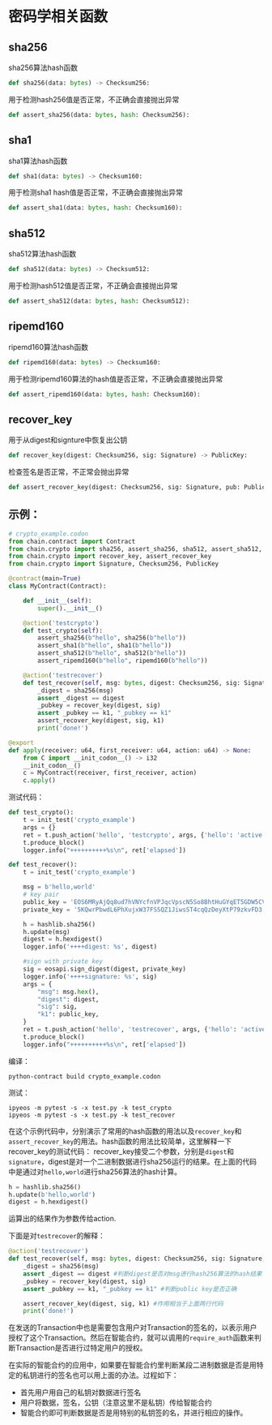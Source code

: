 # 密码学相关函数

## sha256

sha256算法hash函数

```python
def sha256(data: bytes) -> Checksum256:
```

用于检测hash256值是否正常，不正确会直接抛出异常

```python
def assert_sha256(data: bytes, hash: Checksum256):
```

## sha1

sha1算法hash函数

```python
def sha1(data: bytes) -> Checksum160:
```

用于检测sha1 hash值是否正常，不正确会直接抛出异常

```python
def assert_sha1(data: bytes, hash: Checksum160):
```


## sha512

sha512算法hash函数

```python
def sha512(data: bytes) -> Checksum512:
```

用于检测hash512值是否正常，不正确会直接抛出异常

```python
def assert_sha512(data: bytes, hash: Checksum512):
```

## ripemd160

ripemd160算法hash函数

```python
def ripemd160(data: bytes) -> Checksum160:
```

用于检测ripemd160算法的hash值是否正常，不正确会直接抛出异常

```python
def assert_ripemd160(data: bytes, hash: Checksum160):
```

## recover_key

用于从digest和signture中恢复出公钥

```python
def recover_key(digest: Checksum256, sig: Signature) -> PublicKey:
```

检查签名是否正常，不正常会抛出异常

```python
def assert_recover_key(digest: Checksum256, sig: Signature, pub: PublicKey):
```

## 示例：

```python
# crypto_example.codon
from chain.contract import Contract
from chain.crypto import sha256, assert_sha256, sha512, assert_sha512, sha1, assert_sha1, ripemd160, assert_ripemd160
from chain.crypto import recover_key, assert_recover_key
from chain.crypto import Signature, Checksum256, PublicKey

@contract(main=True)
class MyContract(Contract):

    def __init__(self):
        super().__init__()

    @action('testcrypto')
    def test_crypto(self):
        assert_sha256(b"hello", sha256(b"hello"))
        assert_sha1(b"hello", sha1(b"hello"))
        assert_sha512(b"hello", sha512(b"hello"))
        assert_ripemd160(b"hello", ripemd160(b"hello"))

    @action('testrecover')
    def test_recover(self, msg: bytes, digest: Checksum256, sig: Signature, k1: PublicKey):
        _digest = sha256(msg)
        assert _digest == digest
        _pubkey = recover_key(digest, sig)
        assert _pubkey == k1, "_pubkey == k1"
        assert_recover_key(digest, sig, k1)
        print('done!')

@export
def apply(receiver: u64, first_receiver: u64, action: u64) -> None:
    from C import __init_codon__() -> i32
    __init_codon__()
    c = MyContract(receiver, first_receiver, action)
    c.apply()

```

测试代码：

```python
def test_crypto():
    t = init_test('crypto_example')
    args = {}
    ret = t.push_action('hello', 'testcrypto', args, {'hello': 'active'})
    t.produce_block()
    logger.info("++++++++++%s\n", ret['elapsed'])

def test_recover():
    t = init_test('crypto_example')

    msg = b'hello,world'
    # key pair
    public_key = 'EOS6MRyAjQq8ud7hVNYcfnVPJqcVpscN5So8BhtHuGYqET5GDW5CV'
    private_key = '5KQwrPbwdL6PhXujxW37FSSQZ1JiwsST4cqQzDeyXtP79zkvFD3'

    h = hashlib.sha256()
    h.update(msg)
    digest = h.hexdigest()
    logger.info('++++digest: %s', digest)

    #sign with private key
    sig = eosapi.sign_digest(digest, private_key)
    logger.info('++++signature: %s', sig)
    args = {
        "msg": msg.hex(),
        "digest": digest,
        "sig": sig,
        "k1": public_key,
    }
    ret = t.push_action('hello', 'testrecover', args, {'hello': 'active'})
    t.produce_block()
    logger.info("++++++++++%s\n", ret['elapsed'])
```

编译：

```
python-contract build crypto_example.codon
```

测试：

```
ipyeos -m pytest -s -x test.py -k test_crypto
ipyeos -m pytest -s -x test.py -k test_recover
```

在这个示例代码中，分别演示了常用的hash函数的用法以及`recover_key`和`assert_recover_key`的用法。hash函数的用法比较简单，这里解释一下recover_key的测试代码：
recover_key接受二个参数，分别是`digest`和`signature`，digest是对一个二进制数据进行sha256运行的结果。在上面的代码中是通过对`hello,world`进行sha256算法的hash计算。

```python
h = hashlib.sha256()
h.update(b'hello,world')
digest = h.hexdigest()
```

运算出的结果作为参数传给action.

下面是对`testrecover`的解释：

```python
@action('testrecover')
def test_recover(self, msg: bytes, digest: Checksum256, sig: Signature, k1: PublicKey):
    _digest = sha256(msg)
    assert _digest == digest #判断digest是否对msg进行hash256算法的hash结果
    _pubkey = recover_key(digest, sig)
    assert _pubkey == k1, "_pubkey == k1" #判断public key是否正确

    assert_recover_key(digest, sig, k1) #作用相当于上面两行代码
    print('done!')
```

在发送的Transaction中也是需要包含用户对Transaction的签名的，以表示用户授权了这个Transaction。然后在智能合约，就可以调用的`require_auth`函数来判断Transaction是否进行过特定用户的授权。

在实际的智能合约的应用中，如果要在智能合约里判断某段二进制数据是否是用特定的私钥进行的签名也可以用上面的办法。过程如下：

- 首先用户用自己的私钥对数据进行签名
- 用户将数据，签名，公钥（注意这里不是私钥）传给智能合约
- 智能合约即可判断数据是否是用特别的私钥签的名，并进行相应的操作。

